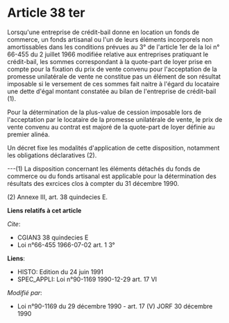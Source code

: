 # Article 38 ter

Lorsqu'une entreprise de crédit-bail donne en location un fonds de commerce, un fonds artisanal ou l'un de leurs éléments
incorporels non amortissables dans les conditions prévues au 3° de l'article 1er de la loi n° 66-455 du 2 juillet 1966
modifiée relative aux entreprises pratiquant le crédit-bail, les sommes correspondant à la quote-part de loyer prise en
compte pour la fixation du prix de vente convenu pour l'acceptation de la promesse unilatérale de vente ne constitue pas un
élément de son résultat imposable si le versement de ces sommes fait naitre à l'égard du locataire une dette d'égal montant
constatée au bilan de l'entreprise de crédit-bail (1).

Pour la détermination de la plus-value de cession imposable lors de l'acceptation par le locataire de la promesse unilatérale
de vente, le prix de vente convenu au contrat est majoré de la quote-part de loyer définie au premier alinéa. 

Un décret fixe les modalités d'application de cette disposition, notamment les obligations déclaratives (2).

---(1) La disposition concernant les éléments détachés du fonds de commerce ou du fonds artisanal est applicable pour la
détermination des résultats des exrcices clos à compter du 31 décembre 1990.

(2) Annexe III, art. 38 quindecies E.

**Liens relatifs à cet article**

_Cite_:

  - CGIAN3 38 quindecies E
  - Loi n°66-455 1966-07-02 art. 1 3°

**Liens**:

  - HISTO: Edition du 24 juin 1991
  - SPEC_APPLI: Loi n°90-1169 1990-12-29 art. 17 VI

_Modifié par_:

  - Loi n°90-1169 du 29 décembre 1990 - art. 17 (V) JORF 30 décembre 1990
